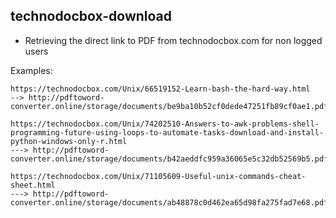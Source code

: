 ## technodocbox-download
- Retrieving the direct link to PDF from technodocbox.com for non logged users

Examples:

    https://technodocbox.com/Unix/66519152-Learn-bash-the-hard-way.html
    --> http://pdftoword-converter.online/storage/documents/be9ba10b52cf0dede47251fb89cf0ae1.pdf

    https://technodocbox.com/Unix/74202510-Answers-to-awk-problems-shell-programming-future-using-loops-to-automate-tasks-download-and-install-python-windows-only-r.html
    ---> http://pdftoword-converter.online/storage/documents/b42aeddfc959a36065e5c32db52569b5.pdf
    
    https://technodocbox.com/Unix/71105609-Useful-unix-commands-cheat-sheet.html
    ---> http://pdftoword-converter.online/storage/documents/ab48878c0d462ea65d98fa275fad7e68.pdf